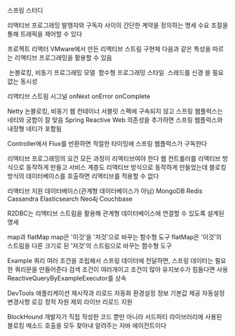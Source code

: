 스프링 스터디



리액티브 프로그래밍
발행자와 구독자 사이의 간단한 계약을 정의하는 명세
수요 조절을 통해 트래픽을 제어할 수 있다



프로젝트 리액터
VMware에서 만든 리액티브 스트림 구현체
다음과 같은 특성을 따르는 리액티브 프로그래밍을 활용할 수 있음

​	논블로킹, 비동기 프로그래밍 모델
​	함수형 프로그래밍 스타일
​	스레드를 신경 쓸 필요 없는 동시성



리액티브 스트림 시그널
onNext
onError
onComplete



Netty
논블로킹, 비동기 웹 컨테이너
서블릿 스펙에 구속되지 않고 스프링 웹플럭스는 네티와 궁합이 잘 맞음
Spring Reactive Web 의존성을 추가하면 스프링 웹플럭스와 내장형 네티가 포함됨



Controller에서 Flux를 반환하면 적절한 타이밍에 스프링 웹플럭스가 구독한다



리액티브 프로그래밍의 요건
모든 과정이 리액티브여야 한다
웹 컨트롤러를 리액티브 방식으로 동작하게 만들고 서비스 계층도 리액티브 방식으로 동작하게 만들었는데
블로킹 방식의 데이터베이스를 호출하면 리액티브를 적용할 수 없다

리액티브 지원 데이터베이스(관계형 데이터베이스가 아님)
MongoDB
Redis
Cassandra
Elasticsearch
Neo4j
Couchbase

R2DBC는 리액티브 스트림을 활용해 관계형 데이터베이스에 연결할 수 있도록 설계된 명세

map과 flatMap
map은 '이것'을 '저것'으로 바꾸는 함수형 도구
flatMap은 '이것'의 스트림을 다른 크기로 된 '저것'의 스트림으로 바꾸는 함수형 도구



Example 쿼리
여러 조건을 조립해서 스프링 데이터에 전달하면, 스프링 데이터는 필요한 쿼리문을 만들어준다
검색 조건이 여러개이고 조건이 많아 유지보수가 힘들다면 사용
ReactiveQueryByExampleExecutor를 상속



DevTools
애플리케이션 재시작과 리로드 자동화
환경설정 정보 기본값 제공
자동설정 변경사항 로깅
정적 자원 제외
라이브 리로드 지원



BlockHound
개발자가 직접 작성한 코드 뿐만 아니라 서드파티 라이브러리에 사용된 블로킹 메소드 호출을 
모두 찾아내 알려주는 자바 에이전트이다





